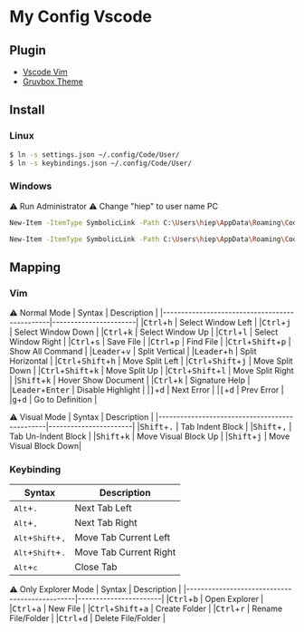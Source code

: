 # My Config Vscode

## Plugin
- [Vscode Vim](https://github.com/VSCodeVim/Vim)
- [Gruvbox Theme](https://github.com/jdinhify/vscode-theme-gruvbox)

## Install
### Linux
```bash
$ ln -s settings.json ~/.config/Code/User/
$ ln -s keybindings.json ~/.config/Code/User/
```
### Windows
:warning: Run Administrator
:warning: Change "hiep" to user name PC
```bash
New-Item -ItemType SymbolicLink -Path C:\Users\hiep\AppData\Roaming\Code\User\settings.json -Value C:\User\hiep\vscode\settings.json
```
```bash
New-Item -ItemType SymbolicLink -Path C:\Users\hiep\AppData\Roaming\Code\User\keybindings.json -Value C:\User\hiep\vscode\keybindings.json
```
## Mapping

### Vim
:warning: Normal Mode
|           Syntax                              |    Description        |
|-----------------------------------------------|-----------------------|
|<kbd>Ctrl</kbd>+<kbd>h</kbd>                   | Select Window Left    |
|<kbd>Ctrl</kbd>+<kbd>j</kbd>                   | Select Window Down    |
|<kbd>Ctrl</kbd>+<kbd>k</kbd>                   | Select Window Up      |
|<kbd>Ctrl</kbd>+<kbd>l</kbd>                   | Select Window Right   |
|<kbd>Ctrl</kbd>+<kbd>s</kbd>                   | Save File             |
|<kbd>Ctrl</kbd>+<kbd>p</kbd>                   | Find File             |
|<kbd>Ctrl</kbd>+<kbd>Shift</kbd>+<kbd>p</kbd>  | Show All Command      |
|<kbd>Leader</kbd>+<kbd>v</kbd>                 | Split Vertical        |
|<kbd>Leader</kbd>+<kbd>h</kbd>                 | Split Horizontal      |
|<kbd>Ctrl</kbd>+<kbd>Shift</kbd>+<kbd>h</kbd>  | Move Split Left       |
|<kbd>Ctrl</kbd>+<kbd>Shift</kbd>+<kbd>j</kbd>  | Move Split Down       |
|<kbd>Ctrl</kbd>+<kbd>Shift</kbd>+<kbd>k</kbd>  | Move Split Up         |
|<kbd>Ctrl</kbd>+<kbd>Shift</kbd>+<kbd>l</kbd>  | Move Split Right      |
|<kbd>Shift</kbd>+<kbd>k</kbd>                  | Hover Show Document   |
|<kbd>Ctrl</kbd>+<kbd>k</kbd>                   | Signature Help        |
|<kbd>Leader</kbd>+<kbd>Enter</kbd>             | Disable Highlight     |
|<kbd>]</kbd>+<kbd>d</kbd>                      | Next Error            |
|<kbd>[</kbd>+<kbd>d</kbd>                      | Prev Error            |
|<kbd>g</kbd>+<kbd>d</kbd>                      | Go to Definition      |

:warning: Visual Mode
|           Syntax                              |    Description        |
|-----------------------------------------------|-----------------------|
|<kbd>Shift</kbd>+<kbd>.</kbd>                  | Tab Indent Block      |
|<kbd>Shift</kbd>+<kbd>,</kbd>                  | Tab Un-Indent Block   |
|<kbd>Shift</kbd>+<kbd>k</kbd>                  | Move Visual Block Up  |
|<kbd>Shift</kbd>+<kbd>j</kbd>                  | Move Visual Block Down|

### Keybinding
|           Syntax                              |    Description        |
|-----------------------------------------------|-----------------------|
|<kbd>Alt</kbd>+<kbd>.</kbd>                    | Next Tab Left         |
|<kbd>Alt</kbd>+<kbd>,</kbd>                    | Next Tab Right        |
|<kbd>Alt</kbd>+<kbd>Shift</kbd>+<kbd>,</kbd>   | Move Tab Current Left |
|<kbd>Alt</kbd>+<kbd>Shift</kbd>+<kbd>.</kbd>   | Move Tab Current Right|
|<kbd>Alt</kbd>+<kbd>c</kbd>                    | Close Tab             |

:warning: Only Explorer Mode
|           Syntax                              |    Description        |
|-----------------------------------------------|-----------------------|
|<kbd>Ctrl</kbd>+<kbd>b</kbd>                   | Open Explorer         |
|<kbd>Ctrl</kbd>+<kbd>a</kbd>                   | New File              |
|<kbd>Ctrl</kbd>+<kbd>Shift</kbd>+<kbd>a</kbd>  | Create Folder         |
|<kbd>Ctrl</kbd>+<kbd>r</kbd>                   | Rename File/Folder    |
|<kbd>Ctrl</kbd>+<kbd>d</kbd>                   | Delete File/Folder    |
